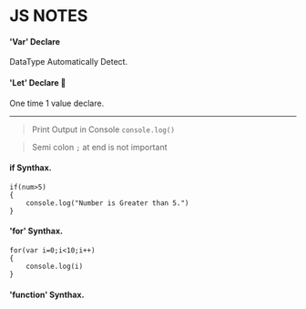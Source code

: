 # JS NOTES


#### 'Var' Declare

DataType Automatically Detect.

#### 'Let' Declare :rocket:

One time 1 value declare.

---

>Print Output in Console
`console.log()` 

>Semi colon `;` at end is not important
 
#### if Synthax.

```
if(num>5)
{
    console.log("Number is Greater than 5.")
}
```

#### 'for' Synthax.

```
for(var i=0;i<10;i++)
{
    console.log(i)
}
```

#### 'function' Synthax.

